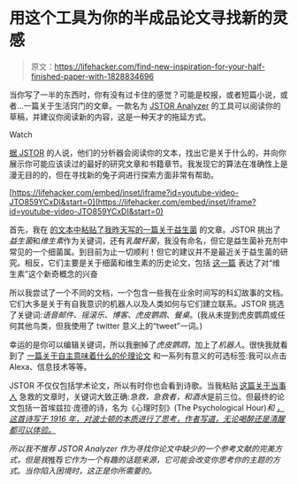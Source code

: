 # 用这个工具为你的半成品论文寻找新的灵感

> 原文：<https://lifehacker.com/find-new-inspiration-for-your-half-finished-paper-with-1828834696>

当你写了一半的东西时，你有没有过卡住的感觉？可能是校报，或者短篇小说，或者...一篇关于生活窍门的文章。一款名为 [JSTOR Analyzer](https://www.jstor.org/analyze/) 的工具可以阅读你的草稿，并建议你阅读新的内容，这是一种天才的拖延方式。

Watch

[据 JSTOR](https://youtu.be/JTO859YCxDI) 的人说，他们的分析器会阅读你的文本，找出它是关于什么的，并向你展示你可能应该读过的最好的研究文章和书籍章节。我发现它的算法在准确性上是漫无目的的，但在寻找新的兔子洞进行探索方面非常有帮助。

 [https://lifehacker.com/embed/inset/iframe?id=youtube-video-JTO859YCxDI&start=0](https://lifehacker.com/embed/inset/iframe?id=youtube-video-JTO859YCxDI&start=0) 

首先，我在 [的文本中粘贴了我昨天写的一篇关于益生菌](https://vitals.lifehacker.com/probiotics-can-potentially-hurt-you-it-turns-out-1828803797) 的文章。JSTOR 挑出了*益生菌*和*维生素*作为关键词，还有*乳酸杆菌*，我没有命名，但它是益生菌补充剂中常见的一个细菌属。到目前为止一切顺利！但它的建议并不是最近关于益生菌的研究。相反，它们主要是关于细菌和维生素的历史论文，包括 [这一篇](https://www.jstor.org/stable/6995?cid=textanalyzer&resultItemClick=true&seq=1#metadata_info_tab_contents) 表达了对“维生素”这个新奇概念的兴奋

所以我尝试了一个不同的文档，一个包含一些我在业余时间写的科幻故事的文档。它们大多是关于有自我意识的机器人以及人类如何与它们建立联系。JSTOR 挑选了关键词:*语音邮件、摇滚乐、博客、虎皮鹦鹉、餐桌*。(我从未提到虎皮鹦鹉或任何其他鸟类，但我使用了 twitter 意义上的“tweet”一词。)

幸运的是你可以编辑关键词，所以我删掉了*虎皮鹦鹉*，加上了*机器人*。很快我就看到了 [一篇关于自主意味着什么的伦理论文](https://www.jstor.org/stable/10.1086/666328?cid=textanalyzer&resultItemClick=true) 和一系列有意义的可选标签:我可以点击 Alexa、信息技术等等。

JSTOR 不仅仅包括学术论文，所以有时你也会看到诗歌。当我粘贴 [这篇关于当事人](https://vitals.lifehacker.com/learn-these-first-aid-skills-for-wild-college-parties-1828530003) 急救的文章时，关键词大致正确:*急救，急救者，*和*酒水*是前三位。但最终的论文包括一首埃兹拉·庞德的诗，名为《心理时刻》(The Psychological Hour)*和 [，这首诗写于 1916 年，对波士顿的本质进行了思考，作者写道，无论喝醉还是清醒都可以体验。](https://www.jstor.org/stable/42804908?cid=textanalyzer&resultItemClick=true&seq=1#metadata_info_tab_contents)*

*所以我不推荐 JSTOR Analyzer 作为寻找你论文中缺少的一个参考文献的完美方式，但是我*推荐*它作为一个有趣的话题来源，它可能会改变你思考你的主题的方式。当你陷入困境时，这正是你所需要的。*